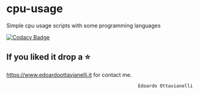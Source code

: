# cpu-usage
Simple cpu usage scripts with some programming languages

[![Codacy Badge](https://api.codacy.com/project/badge/Grade/15d695c9efdb4491ae0a3e35e7b292d5)](https://www.codacy.com/manual/edoardottt/cpu-usage?utm_source=github.com&amp;utm_medium=referral&amp;utm_content=edoardottt/cpu-usage&amp;utm_campaign=Badge_Grade)


If you liked it drop a :star:
-------

https://www.edoardoottavianelli.it for contact me.

                                                    Edoardo Ottavianelli
